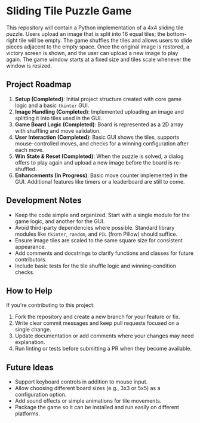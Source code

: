 # Sliding Tile Puzzle Game

This repository will contain a Python implementation of a 4x4 sliding tile puzzle. Users upload an image that is split into 16 equal tiles; the bottom-right tile will be empty. The game shuffles the tiles and allows users to slide pieces adjacent to the empty space. Once the original image is restored, a victory screen is shown, and the user can upload a new image to play again. The game window starts at a fixed size and tiles scale whenever the window is resized.

## Project Roadmap

1. **Setup (Completed)**: Initial project structure created with core game logic and a basic `tkinter` GUI.
2. **Image Handling (Completed)**: Implemented uploading an image and splitting it into tiles used in the GUI.
3. **Game Board Logic (Completed)**: Board is represented as a 2D array with shuffling and move validation.
4. **User Interaction (Completed)**: Basic GUI shows the tiles, supports mouse-controlled moves, and checks for a winning configuration after each move.
5. **Win State & Reset (Completed)**: When the puzzle is solved, a dialog offers to play again and upload a new image before the board is re-shuffled.
6. **Enhancements (In Progress)**: Basic move counter implemented in the GUI. Additional features like timers or a leaderboard are still to come.

## Development Notes

- Keep the code simple and organized. Start with a single module for the game logic, and another for the GUI.
- Avoid third-party dependencies where possible. Standard library modules like `tkinter`, `random`, and `PIL` (from Pillow) should suffice.
- Ensure image tiles are scaled to the same square size for consistent appearance.
- Add comments and docstrings to clarify functions and classes for future contributors.
- Include basic tests for the tile shuffle logic and winning-condition checks.

## How to Help

If you're contributing to this project:

1. Fork the repository and create a new branch for your feature or fix.
2. Write clear commit messages and keep pull requests focused on a single change.
3. Update documentation or add comments where your changes may need explanation.
4. Run linting or tests before submitting a PR when they become available.

## Future Ideas

- Support keyboard controls in addition to mouse input.
- Allow choosing different board sizes (e.g., 3x3 or 5x5) as a configuration option.
- Add sound effects or simple animations for tile movements.
- Package the game so it can be installed and run easily on different platforms.

